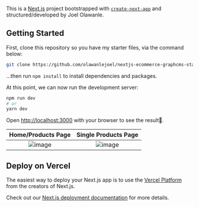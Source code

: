 This is a [Next.js](https://nextjs.org/) project bootstrapped with [`create-next-app`](https://github.com/vercel/next.js/tree/canary/packages/create-next-app) and structured/developed by Joel Olawanle.

## Getting Started

First, clone this repository so you have my starter files, via the command below:

```bash
git clone https://github.com/olawanlejoel/nextjs-ecommerce-graphcms-starter.git
```

...then run `npm install` to install dependencies and packages.

At this point, we can now run the development server:

```bash
npm run dev
# or
yarn dev
```

Open [http://localhost:3000](http://localhost:3000) with your browser to see the result🎉.

Home/Products Page            |  Single Products Page
:-------------------------:|:-------------------------:
![image](https://user-images.githubusercontent.com/57611810/165400202-7962a21e-0ed9-42a2-9914-8925a564110c.png)  |  ![image](https://user-images.githubusercontent.com/57611810/165400174-2ac70a4f-1dd9-4dd1-a7cd-d04536299058.png)

## Deploy on Vercel

The easiest way to deploy your Next.js app is to use the [Vercel Platform](https://vercel.com/new?utm_medium=default-template&filter=next.js&utm_source=create-next-app&utm_campaign=create-next-app-readme) from the creators of Next.js.

Check out our [Next.js deployment documentation](https://nextjs.org/docs/deployment) for more details.
